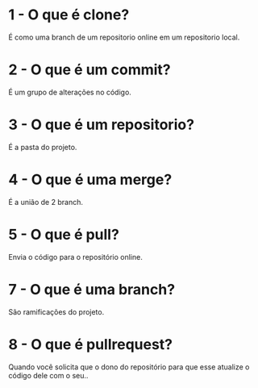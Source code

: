# 1 - O que é clone?
É como uma branch de um repositorio online em um repositorio local. 
# 2 - O que é um commit?
É um grupo de alterações no código.
# 3 - O que é um repositorio?
É a pasta do projeto.
# 4 - O que é uma merge?
É a união de 2 branch.
# 5 - O que é pull?
Envia o código para o repositório online.
# 7 - O que é uma branch?
São ramificações do projeto.
# 8 - O que é pullrequest?
Quando você solicita que o dono do repositório para que esse
atualize o código dele com o seu..